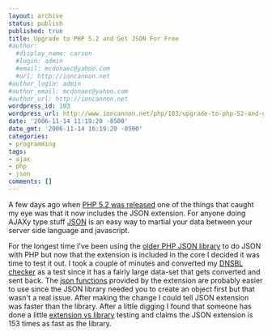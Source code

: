 ```yaml
---
layout: archive
status: publish
published: true
title: Upgrade to PHP 5.2 and Get JSON For Free
#author:
  #display_name: carson
  #login: admin
  #email: mcdonaec@yahoo.com
  #url: http://ioncannon.net
#author_login: admin
#author_email: mcdonaec@yahoo.com
#author_url: http://ioncannon.net
wordpress_id: 103
wordpress_url: http://www.ioncannon.net/php/103/upgrade-to-php-52-and-get-json-for-free/
date: '2006-11-14 11:19:20 -0500'
date_gmt: '2006-11-14 16:19:20 -0500'
categories:
- programming
tags:
- ajax
- php
- json
comments: []
---
```

A few days ago when <a href="http://www.php.net/releases/5_2_0.php">PHP 5.2 was released</a> one of the things that caught my eye was that it now includes the JSON extension. For anyone doing AJAXy type stuff <a href="http://json.org/">JSON</a> is an easy way to martial your data between your server side language and javascript.

For the longest time I've been using the <a href="http://mike.teczno.com/json.html">older PHP JSON library</a> to do JSON with PHP but now that the extension is included in the core I decided it was time to test it out. I took a couple of minutes and converted my <a href="http://www.ioncannon.net/dnsbl/">DNSBL checker</a> as a test since it has a fairly large data-set that gets converted and sent back. The <a href="http://us2.php.net/json">json functions</a> provided by the extension are probably easier to use since the JSON library needed you to create an object first but that wasn't a real issue. After making the change I could tell JSON extension was faster than the library. After a little digging I found that someone has done a little <a href="http://www.aurore.net/projects/php-json/">extension vs library</a> testing and claims the JSON extension is 153 times as fast as the library.



